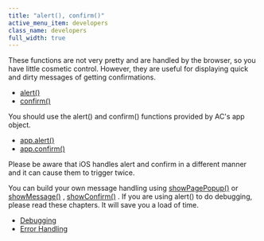 ```yaml
---
title: "alert(), confirm()"
active_menu_item: developers
class_name: developers
full_width: true
---
```



These functions are not very pretty and are handled by the browser, so you have little cosmetic control. However, they are useful for displaying quick and dirty messages of getting confirmations.

 - [alert()](http://www.w3schools.com/jsref/met_win_alert.asp)
 - [confirm()](http://www.w3schools.com/jsref/met_win_confirm.asp)

You should use the alert() and confirm() functions provided by AC's app object.

 - [app.alert()](/developers/user-guide/scripting-apis/client-api/app-functions/refalert)
 - [app.confirm()](/developers/user-guide/scripting-apis/client-api/app-functions/confirm)

Please be aware that iOS handles alert and confirm in a different manner and it can cause them to trigger twice.

You can build your own message handling using [showPagePopup()](/developers/user-guide/scripting-apis/client-api/page-functions/showpagepopup) or [showMessage()](/developers/user-guide/scripting-apis/client-api/app-functions/showmessage) , [showConfirm()](/developers/user-guide/scripting-apis/client-api/app-functions/showconfirm) . If you are using alert() to do debugging, please read these chapters. It will save you a load of time.

 - [Debugging](/developers/user-guide/scripting-apis/client-scripting-overview/debugging-ac-scripts/)
 - [Error Handling](/developers/user-guide/scripting-apis/client-scripting-overview/error-handling/)

